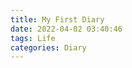 ```yaml
---
title: My First Diary
date: 2022-04-02 03:40:46
tags: Life
categories: Diary
---
```

<!-- 时间过得好快，转眼间已经到了研究生的最后一年。虽然说现在是复活节假期，也不能放轻松，五月初要交毕设，前前后后还有六门考试。尽管早早地拿到了华威PhD的offer和csc奖学金的提名，但如果之后的final没有达到学校要求的condition，也只能作罢。

打算先安排一下假期的生活，虽然是放假，但也不能整天浑浑噩噩地窝在家里。打算和朋友在工作日的时候去学院复习。至于出远门，4月20日去趟曼彻斯特，看一场曼城vs布莱顿的比赛，和曼城的朋友搓一顿。（未完待续） -->
<!-- more --> 